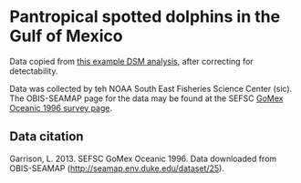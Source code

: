 Pantropical spotted dolphins in the Gulf of Mexico
==================================================

Data copied from [this example DSM analysis](http://distancesampling.org/R/vignettes/mexico-analysis.html), after correcting for detectability.

Data was collected by teh NOAA South East Fisheries Science Center (sic). The OBIS-SEAMAP page for the data may be found at the SEFSC [GoMex Oceanic 1996 survey page](http://seamap.env.duke.edu/dataset/25).

## Data citation

Garrison, L. 2013. SEFSC GoMex Oceanic 1996. Data downloaded from OBIS-SEAMAP (http://seamap.env.duke.edu/dataset/25).

